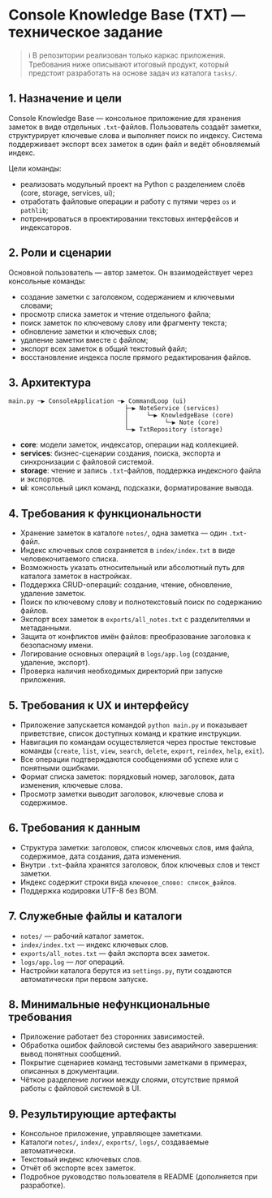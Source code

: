 # Console Knowledge Base (TXT) — техническое задание

> ℹ️ В репозитории реализован только каркас приложения. Требования ниже описывают итоговый продукт, который предстоит
> разработать на основе задач из каталога `tasks/`.

## 1. Назначение и цели
Console Knowledge Base — консольное приложение для хранения заметок в виде отдельных `.txt`-файлов. Пользователь создаёт заметки,
структурирует ключевые слова и выполняет поиск по индексу. Система поддерживает экспорт всех заметок в один файл и ведёт
обновляемый индекс.

Цели команды:
- реализовать модульный проект на Python c разделением слоёв (core, storage, services, ui);
- отработать файловые операции и работу с путями через `os` и `pathlib`;
- потренироваться в проектировании текстовых интерфейсов и индексаторов.

## 2. Роли и сценарии
Основной пользователь — автор заметок. Он взаимодействует через консольные команды:
- создание заметки с заголовком, содержанием и ключевыми словами;
- просмотр списка заметок и чтение отдельного файла;
- поиск заметок по ключевому слову или фрагменту текста;
- обновление заметки и ключевых слов;
- удаление заметки вместе с файлом;
- экспорт всех заметок в общий текстовый файл;
- восстановление индекса после прямого редактирования файлов.

## 3. Архитектура
```
main.py ─▶ ConsoleApplication ─▶ CommandLoop (ui)
                                ├─▶ NoteService (services)
                                │     └─▶ KnowledgeBase (core)
                                │          └─▶ Note (core)
                                └─▶ TxtRepository (storage)
```

- **core**: модели заметок, индексатор, операции над коллекцией.
- **services**: бизнес-сценарии создания, поиска, экспорта и синхронизации с файловой системой.
- **storage**: чтение и запись `.txt`-файлов, поддержка индексного файла и экспортов.
- **ui**: консольный цикл команд, подсказки, форматирование вывода.

## 4. Требования к функциональности
- Хранение заметок в каталоге `notes/`, одна заметка — один `.txt`-файл.
- Индекс ключевых слов сохраняется в `index/index.txt` в виде человекочитаемого списка.
- Возможность указать относительный или абсолютный путь для каталога заметок в настройках.
- Поддержка CRUD-операций: создание, чтение, обновление, удаление заметок.
- Поиск по ключевому слову и полнотекстовый поиск по содержанию файлов.
- Экспорт всех заметок в `exports/all_notes.txt` с разделителями и метаданными.
- Защита от конфликтов имён файлов: преобразование заголовка к безопасному имени.
- Логирование основных операций в `logs/app.log` (создание, удаление, экспорт).
- Проверка наличия необходимых директорий при запуске приложения.

## 5. Требования к UX и интерфейсу
- Приложение запускается командой `python main.py` и показывает приветствие, список доступных команд и краткие инструкции.
- Навигация по командам осуществляется через простые текстовые команды (`create`, `list`, `view`, `search`, `delete`, `export`,
  `reindex`, `help`, `exit`).
- Все операции подтверждаются сообщениями об успехе или с понятными ошибками.
- Формат списка заметок: порядковый номер, заголовок, дата изменения, ключевые слова.
- Просмотр заметки выводит заголовок, ключевые слова и содержимое.

## 6. Требования к данным
- Структура заметки: заголовок, список ключевых слов, имя файла, содержимое, дата создания, дата изменения.
- Внутри `.txt`-файла хранятся заголовок, блок ключевых слов и текст заметки.
- Индекс содержит строки вида `ключевое_слово: список_файлов`.
- Поддержка кодировки UTF-8 без BOM.

## 7. Служебные файлы и каталоги
- `notes/` — рабочий каталог заметок.
- `index/index.txt` — индекс ключевых слов.
- `exports/all_notes.txt` — файл экспорта всех заметок.
- `logs/app.log` — лог операций.
- Настройки каталога берутся из `settings.py`, пути создаются автоматически при первом запуске.

## 8. Минимальные нефункциональные требования
- Приложение работает без сторонних зависимостей.
- Обработка ошибок файловой системы без аварийного завершения: вывод понятных сообщений.
- Покрытие сценариев команд тестовыми заметками в примерах, описанных в документации.
- Чёткое разделение логики между слоями, отсутствие прямой работы с файловой системой в UI.

## 9. Результирующие артефакты
- Консольное приложение, управляющее заметками.
- Каталоги `notes/`, `index/`, `exports/`, `logs/`, создаваемые автоматически.
- Текстовый индекс ключевых слов.
- Отчёт об экспорте всех заметок.
- Подробное руководство пользователя в README (дополняется при разработке).
